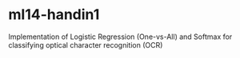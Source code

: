 ml14-handin1
============

Implementation of Logistic Regression (One-vs-All) and Softmax for classifying optical character recognition (OCR)
